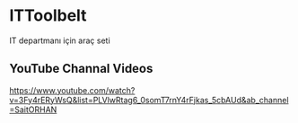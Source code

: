 # ITToolbelt
IT departmanı için araç seti


## YouTube Channal Videos

https://www.youtube.com/watch?v=3Fy4rERyWsQ&list=PLVlwRtag6_0somT7rnY4rFjkas_5cbAUd&ab_channel=SaitORHAN
